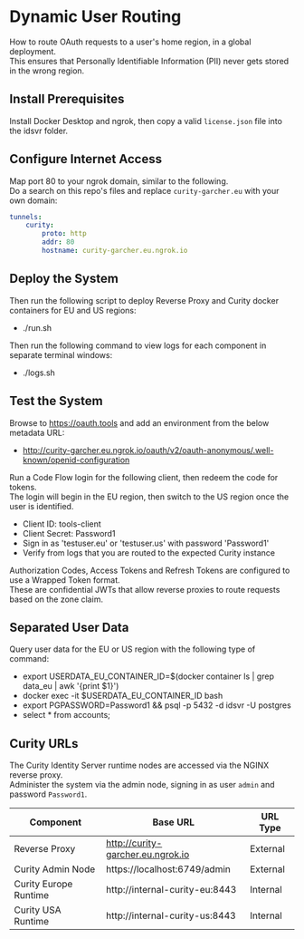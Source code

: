 # Dynamic User Routing

How to route OAuth requests to a user's home region, in a global deployment.\
This ensures that Personally Identifiable Information (PII) never gets stored in the wrong region.

## Install Prerequisites

Install Docker Desktop and ngrok, then copy a valid `license.json` file into the idsvr folder.

## Configure Internet Access

Map port 80 to your ngrok domain, similar to the following.\
Do a search on this repo's files and replace `curity-garcher.eu` with your own domain:

```yaml
tunnels:
    curity:
        proto: http
        addr: 80
        hostname: curity-garcher.eu.ngrok.io
```

## Deploy the System

Then run the following script to deploy Reverse Proxy and Curity docker containers for EU and US regions:

- ./run.sh

Then run the following command to view logs for each component in separate terminal windows:

- ./logs.sh

## Test the System

Browse to https://oauth.tools and add an environment from the below metadata URL:

- http://curity-garcher.eu.ngrok.io/oauth/v2/oauth-anonymous/.well-known/openid-configuration

Run a Code Flow login for the following client, then redeem the code for tokens.\
The login will begin in the EU region, then switch to the US region once the user is identified.

- Client ID: tools-client
- Client Secret: Password1
- Sign in as 'testuser.eu' or 'testuser.us' with password 'Password1'
- Verify from logs that you are routed to the expected Curity instance

Authorization Codes, Access Tokens and Refresh Tokens are configured to use a Wrapped Token format.\
These are confidential JWTs that allow reverse proxies to route requests based on the zone claim.

## Separated User Data

Query user data for the EU or US region with the following type of command:

- export USERDATA_EU_CONTAINER_ID=$(docker container ls | grep data_eu | awk '{print $1}')
- docker exec -it $USERDATA_EU_CONTAINER_ID bash
- export PGPASSWORD=Password1 && psql -p 5432 -d idsvr -U postgres
- select * from accounts;

## Curity URLs

The Curity Identity Server runtime nodes are accessed via the NGINX reverse proxy.\
Administer the system via the admin node, signing in as user `admin` and password `Password1`.

| Component | Base URL | URL Type |
| --------- | -------- | -------- |
| Reverse Proxy | http://curity-garcher.eu.ngrok.io | External |
| Curity Admin Node | https://localhost:6749/admin | External |
| Curity Europe Runtime | http://internal-curity-eu:8443 | Internal |
| Curity USA Runtime | http://internal-curity-us:8443 | Internal |
